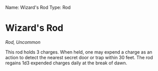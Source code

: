 Name: Wizard's Rod
Type: Rod

# Wizard's Rod
_Rod, Uncommon_

This rod holds 3 charges. When held, one may expend a charge as an action to detect the nearest secret door or trap within 30 feet. The rod regains 1d3 expended charges daily at the break of dawn.